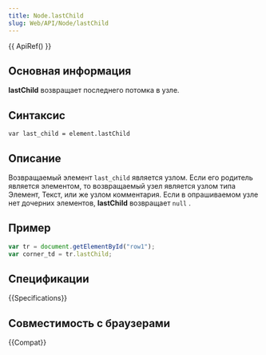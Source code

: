 ```yaml
---
title: Node.lastChild
slug: Web/API/Node/lastChild
---
```


{{ ApiRef() }}

## Основная информация

**lastChild** возвращает последнего потомка в узле.

## Синтаксис

```
var last_child = element.lastChild
```

## Описание

Возвращаемый элемент `last_child` является узлом. Если его родитель является элементом, то возвращаемый узел является узлом типа Элемент, Текст, или же узлом комментария. Если в опрашиваемом узле нет дочерних элементов, **lastChild** возвращает `null` .

## Пример

```js
var tr = document.getElementById("row1");
var corner_td = tr.lastChild;
```

## Спецификации

{{Specifications}}

## Совместимость с браузерами

{{Compat}}
